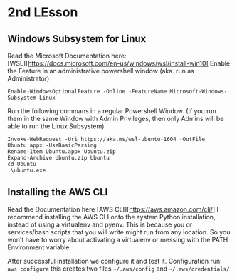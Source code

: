 # 2nd LEsson
## Windows Subsystem for Linux 
Read the Microsoft Documentation here:  
[WSL][https://docs.microsoft.com/en-us/windows/wsl/install-win10]
Enable the Feature in an administrative powershell window (aka. run as Administrator)
```
Enable-WindowsOptionalFeature -Online -FeatureName Microsoft-Windows-Subsystem-Linux
```
Run the following commans in a regular Powershell Window. (If you run them in the same Window
with Admin Privileges, then only Admins will be able to run the Linux Subsystem)
```
Invoke-WebRequest -Uri https://aka.ms/wsl-ubuntu-1604 -OutFile Ubuntu.appx -UseBasicParsing
Rename-Item Ubuntu.appx Ubuntu.zip
Expand-Archive Ubuntu.zip Ubuntu
cd Ubuntu
.\ubuntu.exe
```



## Installing the AWS CLI
Read the Documentation here [AWS CLI][https://aws.amazon.com/cli/]
I recommend installing the AWS CLI onto the system Python installation, instead of using a 
virtualenv and pyenv. This is because you or services/bash scripts that you will write 
might run from any location. So you won't have to worry about activating a virtualenv or 
messing with the PATH Environment variable.

After successful installation we configure it and test it.
Configuration run: `aws configure` 
this creates two files  `~/.aws/config` and `~/.aws/credentials/`

